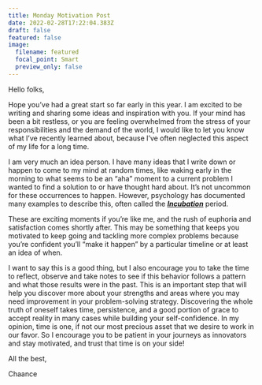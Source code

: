 ```yaml
---
title: Monday Motivation Post
date: 2022-02-28T17:22:04.383Z
draft: false
featured: false
image:
  filename: featured
  focal_point: Smart
  preview_only: false
---
```

Hello folks,

Hope you’ve had a great start so far early in this year. I am excited to be writing and sharing some ideas and inspiration with you. If your mind has been a bit restless, or you are feeling overwhelmed from the stress of your responsibilities and the demand of the world, I would like to let you know what I’ve recently learned about, because I’ve often neglected this aspect of my life for a long time.

I am very much an idea person. I have many ideas that I write down or happen to come to my mind at random times, like waking early in the morning to what seems to be an “aha” moment to a current problem I wanted to find a solution to or have thought hard about. It’s not uncommon for these occurrences to happen. However, psychology has documented many examples to describe this, often called the ***[Incubation](https://en.wikipedia.org/wiki/Incubation_%28psychology%29)*** period.

These are exciting moments if you’re like me, and the rush of euphoria and satisfaction comes shortly after. This may be something that keeps you motivated to keep going and tackling more complex problems because you’re confident you’ll “make it happen” by a particular timeline or at least an idea of when.

I want to say this is a good thing, but I also encourage you to take the time to reflect, observe and take notes to see if this behavior follows a pattern and what those results were in the past. This is an important step that will help you discover more about your strengths and areas where you may need improvement in your problem-solving strategy. Discovering the whole truth of oneself takes time, persistence, and a good portion of grace to accept reality in many cases while building your self-confidence. In my opinion, time is one, if not our most precious asset that we desire to work in our favor. So I encourage you to be patient in your journeys as innovators and stay motivated, and trust that time is on your side!

All the best, 

Chaance